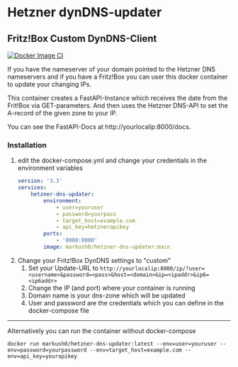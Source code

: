 # Hetzner dynDNS-updater

## Fritz!Box Custom DynDNS-Client

[![Docker Image CI](https://github.com/markush0/hetzner-dns-updater/actions/workflows/docker-image.yml/badge.svg)](https://github.com/markush0/hetzner-dns-updater/actions/workflows/docker-image.yml)

If you have the nameserver of your domain pointed to the Hetzner DNS nameservers and if you have a Fritz!Box
you can user this docker container to update your changing IPs.

This container creates a FastAPI-Instance which receives the date from the Frit!Box via GET-parameters.
And then uses the Hetzner DNS-API to set the A-record of the given zone to your IP.

You can see the FastAPI-Docs at http://yourlocalip:8000/docs.

### Installation

1. edit the docker-compose.yml and change your credentials in the environment variables
   ```yaml
   version: '3.3'
   services:
       hetzner-dns-updater:
           environment:
               - user=youruser
               - password=yourpass
               - target_host=example.com
               - api_key=hetznerapikey
           ports:
               - '8000:8000'
           image: markush0/hetzner-dns-updater:main
   ```
2. Change your Fritz!Box DynDNS settings to "custom"
   1. Set your Update-URL to ```http://yourlocalip:8000/ip/?user=<username>&password=<pass>&host=<domain>&ip=<ipaddr>&ip6=<ip6addr>```
   2. Change the IP (and port) where your container is running
   3. Domain name is your dns-zone which will be updated
   4. User and password are the credentials which you can define in the docker-compose file

---

Alternatively you can run the container without docker-compose
```shell
docker run markush0/hetzner-dns-updater:latest --env=user=youruser --env=password=yourpassword --env=target_host=example.com --env=api_key=yourapikey
```
